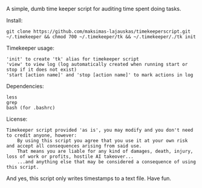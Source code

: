A simple, dumb time keeper script for auditing time spent doing tasks.

Install:

    git clone https://github.com/maksimas-lajauskas/timekeeperscript.git  ~/.timekeeper && chmod 700 ~/.timekeeper/tk && ~/.timekeeper/./tk init

Timekeeper usage:

    'init' to create 'tk' alias for timekeeper script
    'view' to view log (log automatically created when running start or stop if it does not exist)
    'start [action name]' and 'stop [action name]' to mark actions in log

Dependencies:

    less
    grep
    bash (for .bashrc)

License:

    Timekeeper script provided 'as is', you may modify and you don't need to credit anyone, however:
        By using this script you agree that you use it at your own risk and accept all consequences arising from said use.
        That means you are liable for any kind of damages, death, injury, loss of work or profits, hostile AI takeover...
        ...and anything else that may be considered a consequence of using this script.


And yes, this script only writes timestamps to a text file. Have fun.
